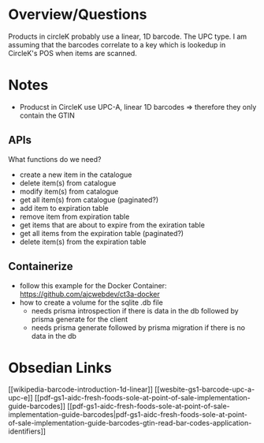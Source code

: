 # Overview/Questions
Products in circleK probably use a linear, 1D barcode. The UPC type. I am
assuming that the barcodes correlate to a key which is lookedup in CircleK's POS
when items are scanned.

# Notes
-  Producst in CircleK use UPC-A, linear 1D barcodes => therefore they only
contain the GTIN

## APIs
What functions do we need?
-  create a new item in the catalogue
-  delete item(s) from catalogue
-  modify item(s) from catalogue
-  get all item(s) from catalogue (paginated?)
-  add item to expiration table
-  remove item from expiration table
-  get items that are about to expire from the exiration table
-  get all items from the expiration table (paginated?)
-  delete item(s) from the expiration table

## Containerize
-   follow this example for the Docker Container: https://github.com/ajcwebdev/ct3a-docker
-   how to create a volume for the sqlite .db file 
    -  needs prisma introspection if there is data in the db followed by prisma generate
    for the client
    -   needs prisma generate followed by prisma migration if there is no data
    in the db

# Obsedian Links
[[wikipedia-barcode-introduction-1d-linear]]
[[wesbite-gs1-barcode-upc-a-upc-e]]
[[pdf-gs1-aidc-fresh-foods-sole-at-point-of-sale-implementation-guide-barcodes]]
[[pdf-gs1-aidc-fresh-foods-sole-at-point-of-sale-implementation-guide-barcodes|pdf-gs1-aidc-fresh-foods-sole-at-point-of-sale-implementation-guide-barcodes-gtin-read-bar-codes-application-identifiers]]

